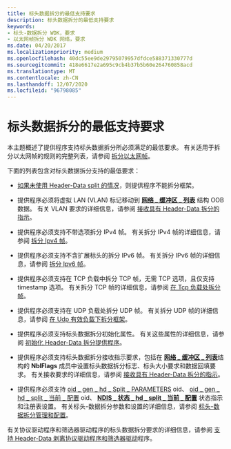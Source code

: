 ```yaml
---
title: 标头数据拆分的最低支持要求
description: 标头数据拆分的最低支持要求
keywords:
- 标头-数据拆分 WDK，要求
- 以太网帧拆分 WDK 网络，要求
ms.date: 04/20/2017
ms.localizationpriority: medium
ms.openlocfilehash: 40dc55ee9de29795079957dfdce588371330777d
ms.sourcegitcommit: 418e6617e2a695c9cb4b37b5b60e264760858acd
ms.translationtype: MT
ms.contentlocale: zh-CN
ms.lasthandoff: 12/07/2020
ms.locfileid: "96798085"
---
```

# <a name="minimum-requirements-for-supporting-header-data-split"></a>标头数据拆分的最低支持要求





本主题概述了提供程序支持标头数据拆分所必须满足的最低要求。 有关适用于拆分以太网帧的规则的完整列表，请参阅 [拆分以太网帧](splitting-ethernet-frames.md)。

下面的列表包含对标头数据拆分支持的最低要求：

-   [如果未使用 Header-Data split 的情况](cases-where-header-data-split-is-not-used.md)，则提供程序不能拆分框架。

-   提供程序必须将虚拟 LAN (VLAN) 标记移动到 [**网络 \_ 缓冲区 \_ 列表**](/windows-hardware/drivers/ddi/ndis/ns-ndis-_net_buffer_list) 结构 OOB 数据。 有关 VLAN 要求的详细信息，请参阅 [接收具有 Header-Data 拆分的指示](receive-indications-with-header-data-split.md)。

-   提供程序必须支持不带选项拆分 IPv4 帧。 有关拆分 IPv4 帧的详细信息，请参阅 [拆分 Ipv4 帧](splitting-ipv4-frames.md)。

-   提供程序必须支持不含扩展标头的拆分 IPv6 帧。 有关拆分 IPv6 帧的详细信息，请参阅 [拆分 Ipv6 帧](splitting-ipv6-frames.md)。

-   提供程序必须支持在 TCP 负载中拆分 TCP 帧，无需 TCP 选项，且仅支持 timestamp 选项。 有关拆分 TCP 帧的详细信息，请参阅 [在 Tcp 负载处拆分帧](splitting-frames-at-the-tcp-payload.md)。

-   提供程序必须支持在 UDP 负载处拆分 UDP 帧。 有关拆分 UDP 帧的详细信息，请参阅 [在 Udp 有效负载下拆分框架](splitting-frames-at-the-udp-payload.md)。

-   提供程序必须支持标头数据拆分初始化属性。 有关这些属性的详细信息，请参阅 [初始化 Header-Data 拆分提供程序](initializing-a-header-data-split-provider.md)。

-   提供程序必须支持标头数据拆分接收指示要求，包括在 [**网络 \_ 缓冲区 \_ 列表**](/windows-hardware/drivers/ddi/ndis/ns-ndis-_net_buffer_list)结构的 **NblFlags** 成员中设置标头数据拆分标志、标头大小要求和数据回填要求。 有关接收要求的详细信息，请参阅 [接收具有 Header-Data 拆分的指示](receive-indications-with-header-data-split.md)。

-   提供程序必须支持 [oid \_ gen \_ hd \_ Split \_ PARAMETERS](./oid-gen-hd-split-parameters.md) oid、 [oid \_ gen \_ hd \_ split \_ 当前 \_ 配置](./oid-gen-hd-split-current-config.md) oid、 [**NDIS \_ 状态 \_ hd \_ split \_ 当前 \_ 配置**](./ndis-status-hd-split-current-config.md) 状态指示和注册表设置。 有关标头-数据拆分参数和设置的详细信息，请参阅 [标头-数据拆分管理和配置](setting-the-current-header-data-split-configuration.md)。

有关协议驱动程序和筛选器驱动程序的标头数据拆分要求的详细信息，请参阅 [支持 Header-Data 剥离协议驱动程序和筛选器驱动](supporting-header-data-split-in-protocol-driver-and-filter-drivers.md)程序。

 

